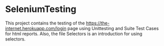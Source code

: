 # SeleniumTesting

This project contains the testing of the https://the-internet.herokuapp.com/login page using Unittesting and Suite Test Cases for html reports.
Also, the file Selectors is an introduction for using selectors.
